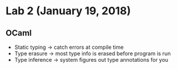 # Lab 2 (January 19, 2018)
## OCaml
* Static typing -> catch errors at compile time
* Type erasure -> most type info is erased before program is run
* Type inference -> system figures out type annotations for you
 
 

